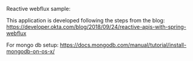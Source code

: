 Reactive webflux sample:

This application is developed following the steps from the blog:
https://developer.okta.com/blog/2018/09/24/reactive-apis-with-spring-webflux

For mongo db setup: https://docs.mongodb.com/manual/tutorial/install-mongodb-on-os-x/